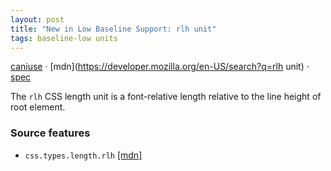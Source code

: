 ```yaml
---
layout: post
title: "New in Low Baseline Support: rlh unit"
tags: baseline-low units
---
```


[caniuse](https://caniuse.com/?search=rlh) · [mdn](https://developer.mozilla.org/en-US/search?q=rlh unit) · [spec](https://drafts.csswg.org/css-values-4/#font-relative-lengths)

The `rlh` CSS length unit is a font-relative length relative to the line height of root element.

### Source features

- ``css.types.length.rlh`` [[mdn]](https://developer.mozilla.org/en-US/search?q=css.types.length.rlh)
